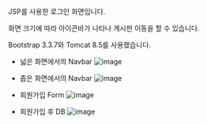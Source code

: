 JSP를 사용한 로그인 화면입니다. 

화면 크기에 따라 아이콘바가 나타나 게시판 이동을 할 수 있습니다. 

Bootstrap 3.3.7와 Tomcat 8.5를 사용했습니다.


- 넓은 화면에서의 Navbar
![image](https://user-images.githubusercontent.com/82144761/144203276-2a89d924-9688-4bbc-b691-9baa129e4d48.png)


- 좁은 화면에서의 Navbar
![image](https://user-images.githubusercontent.com/82144761/144207342-e8be5985-31ad-4c1a-9a5a-826627885c19.png)


- 회원가입 Form
![image](https://user-images.githubusercontent.com/82144761/144737544-03ef9ec8-fab8-4967-938c-280553a54ed3.png)



- 회원가입 후 DB
![image](https://user-images.githubusercontent.com/82144761/144738179-ca21a7d6-3089-4a5b-9882-370f59b76e87.png)

